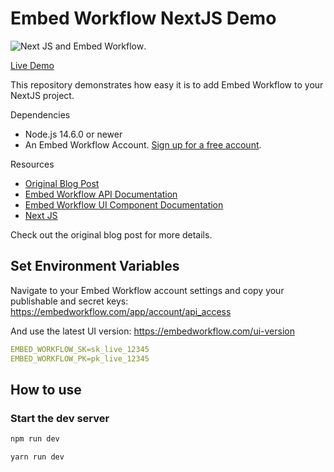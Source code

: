 # Embed Workflow NextJS Demo

![](https://blog.embedworkflow.com/assets/cards/next_js_demo.png "Next JS and Embed Workflow").

[Live Demo](https://demo.embedworkflow.com/)

This repository demonstrates how easy it is to add Embed Workflow to your NextJS project.

Dependencies
- Node.js 14.6.0 or newer
- An Embed Workflow Account. [Sign up for a free account](https://embedworkflow.com/a/users/sign_up).

Resources
- [Original Blog Post](https://blog.embedworkflow.com/posts/node-js-demo/)
- [Embed Workflow API Documentation](https://api-docs.embedworkflow.com)
- [Embed Workflow UI Component Documentation](https://ui-docs.embedworkflow.com)
- [Next JS](https://nextjs.org/docs/)

Check out the original blog post for more details.

## Set Environment Variables

Navigate to your Embed Workflow account settings and copy your publishable and secret keys: https://embedworkflow.com/app/account/api_access

And use the latest UI version: https://embedworkflow.com/ui-version

```yml
EMBED_WORKFLOW_SK=sk_live_12345
EMBED_WORKFLOW_PK=pk_live_12345
```

## How to use

### Start the dev server

```bash
npm run dev
```

```bash
yarn run dev
```
